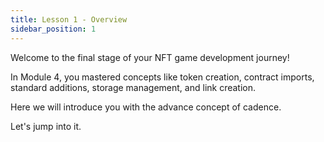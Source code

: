 ```yaml
---
title: Lesson 1 - Overview
sidebar_position: 1
---
```


Welcome to the final stage of your NFT game development journey!

In Module 4, you mastered concepts like token creation, contract imports, standard additions, storage management, and link creation.

Here we will introduce you with the advance concept of cadence.

Let's jump into it.
